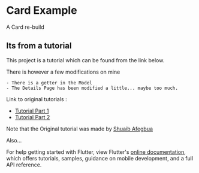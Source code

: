 # Card Example

A Card re-build

## Its from a tutorial

This project is a tutorial which can be found from the link below.

There is however a few modifications on mine

    - There is a getter in the Model
    - The Details Page has been modified a little... maybe too much.

Link to original tutorials :

- [Tutorial Part 1](https://flutter.dev/docs/get-started/codelab)
- [Tutorial Part 2](https://flutter.dev/docs/cookbook)

Note that the Original tutorial was made by [Shuaib Afegbua](https://proandroiddev.com/@afegbua)


Also...

For help getting started with Flutter, view Flutter's
[online documentation](https://flutter.dev/docs), which offers tutorials,
samples, guidance on mobile development, and a full API reference.
